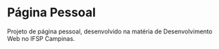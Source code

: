 # Página Pessoal

Projeto de página pessoal, desenvolvido na matéria de Desenvolvimento Web no IFSP Campinas.